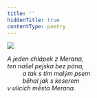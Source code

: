 ```yaml
---
title: ''
hiddenTitle: true
contentType: poetry
---
```


<section>

![](../Images/106.jpg)

_A jeden chlápek z Merana,  
ten našel pejska bez pána,  
         a tak s tím malým psem  
         běhal jak s keserem  
v ulicích města Merana._

</section>
